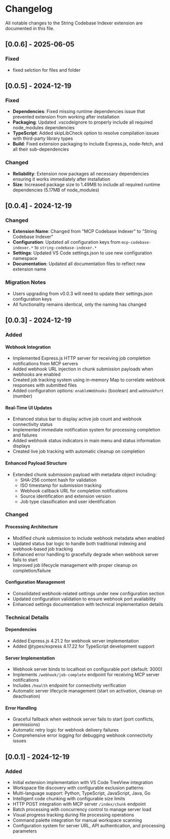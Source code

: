 # Changelog

All notable changes to the String Codebase Indexer extension are documented in this file.

## [0.0.6] - 2025-06-05

### Fixed
- fixed selction for files and folder

## [0.0.5] - 2024-12-19

### Fixed
- **Dependencies**: Fixed missing runtime dependencies issue that prevented extension from working after installation
- **Packaging**: Updated .vscodeignore to properly include all required node_modules dependencies
- **TypeScript**: Added skipLibCheck option to resolve compilation issues with third-party library types
- **Build**: Fixed extension packaging to include Express.js, node-fetch, and all their sub-dependencies

### Changed
- **Reliability**: Extension now packages all necessary dependencies ensuring it works immediately after installation
- **Size**: Increased package size to 1.49MB to include all required runtime dependencies (5.17MB of node_modules)

## [0.0.4] - 2024-12-19

### Changed
- **Extension Name**: Changed from "MCP Codebase Indexer" to "String Codebase Indexer"
- **Configuration**: Updated all configuration keys from `mcp-codebase-indexer.*` to `string-codebase-indexer.*`
- **Settings**: Updated VS Code settings.json to use new configuration namespace
- **Documentation**: Updated all documentation files to reflect new extension name

### Migration Notes
- Users upgrading from v0.0.3 will need to update their settings.json configuration keys
- All functionality remains identical, only the naming has changed

## [0.0.3] - 2024-12-19

### Added

#### Webhook Integration
- Implemented Express.js HTTP server for receiving job completion notifications from MCP servers
- Added webhook URL injection in chunk submission payloads when webhooks are enabled
- Created job tracking system using in-memory Map to correlate webhook responses with submitted files
- Added configuration options: `enableWebhooks` (boolean) and `webhookPort` (number)

#### Real-Time UI Updates
- Enhanced status bar to display active job count and webhook connectivity status
- Implemented immediate notification system for processing completion and failures
- Added webhook status indicators in main menu and status information displays
- Created live job tracking with automatic cleanup on completion

#### Enhanced Payload Structure
- Extended chunk submission payload with metadata object including:
  - SHA-256 content hash for validation
  - ISO timestamp for submission tracking
  - Webhook callback URL for completion notifications
  - Source identification and extension version
  - Job type classification and user identification

### Changed

#### Processing Architecture
- Modified chunk submission to include webhook metadata when enabled
- Updated status bar logic to handle both traditional indexing and webhook-based job tracking
- Enhanced error handling to gracefully degrade when webhook server fails to start
- Improved job lifecycle management with proper cleanup on completion/failure

#### Configuration Management
- Consolidated webhook-related settings under new configuration section
- Updated configuration validation to ensure webhook port availability
- Enhanced settings documentation with technical implementation details

### Technical Details

#### Dependencies
- Added Express.js 4.21.2 for webhook server implementation
- Added @types/express 4.17.22 for TypeScript development support

#### Server Implementation
- Webhook server binds to localhost on configurable port (default: 3000)
- Implements `/webhook/job-complete` endpoint for receiving MCP server notifications
- Includes `/health` endpoint for connectivity verification
- Automatic server lifecycle management (start on activation, cleanup on deactivation)

#### Error Handling
- Graceful fallback when webhook server fails to start (port conflicts, permissions)
- Automatic retry logic for webhook delivery failures
- Comprehensive error logging for debugging webhook connectivity issues

## [0.0.1] - 2024-12-19

### Added
- Initial extension implementation with VS Code TreeView integration
- Workspace file discovery with configurable exclusion patterns
- Multi-language support: Python, TypeScript, JavaScript, Java, Go
- Intelligent code chunking with configurable size limits
- HTTP POST integration with MCP server `/index/chunk` endpoint
- Batch processing with concurrency control to manage server load
- Visual progress tracking during file processing operations
- Command palette integration for manual workspace scanning
- Configuration system for server URL, API authentication, and processing parameters
